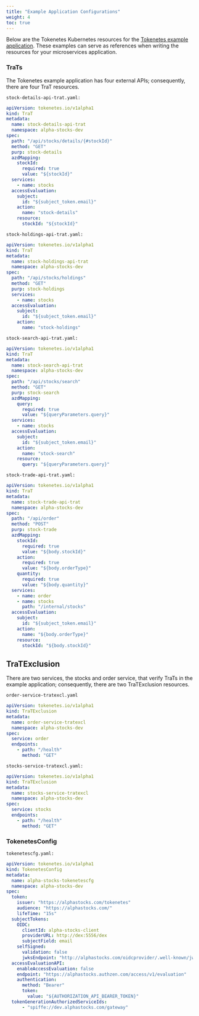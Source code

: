 ```yaml
---
title: "Example Application Configurations"
weight: 4
toc: true
---
```


Below are the Tokenetes Kubernetes resources for the [Tokenetes example application](https://github.com/tokenetes/example-application). These examples can serve as references when writing the resources for your microservices application.

### TraTs

The Tokenetes example application has four external APIs; consequently, there are four TraT resources.

`stock-details-api-trat.yaml:`

```yaml
apiVersion: tokenetes.io/v1alpha1
kind: TraT
metadata:
  name: stock-details-api-trat
  namespace: alpha-stocks-dev
spec:
  path: "/api/stocks/details/{#stockId}"
  method: "GET"
  purp: stock-details
  azdMapping:
    stockId:
      required: true
      value: "${stockId}"
  services:
    - name: stocks
  accessEvaluation:
    subject:
      id: "${subject_token.email}"
    action:
      name: "stock-details"
    resource:
      stockId: "${stockId}"
```

`stock-holdings-api-trat.yaml:`

```yaml
apiVersion: tokenetes.io/v1alpha1
kind: TraT
metadata:
  name: stock-holdings-api-trat
  namespace: alpha-stocks-dev
spec:
  path: "/api/stocks/holdings"
  method: "GET"
  purp: stock-holdings
  services:
    - name: stocks
  accessEvaluation:
    subject:
      id: "${subject_token.email}"
    action:
      name: "stock-holdings"
```

`stock-search-api-trat.yaml:`

```yaml
apiVersion: tokenetes.io/v1alpha1
kind: TraT
metadata:
  name: stock-search-api-trat
  namespace: alpha-stocks-dev
spec:
  path: "/api/stocks/search"
  method: "GET"
  purp: stock-search
  azdMapping:
    query:
      required: true
      value: "${queryParameters.query}"
  services:
    - name: stocks
  accessEvaluation:
    subject:
      id: "${subject_token.email}"
    action:
      name: "stock-search"
    resource:
      query: "${queryParameters.query}"
```

`stock-trade-api-trat.yaml:`

```yaml
apiVersion: tokenetes.io/v1alpha1
kind: TraT
metadata:
  name: stock-trade-api-trat
  namespace: alpha-stocks-dev
spec:
  path: "/api/order"
  method: "POST"
  purp: stock-trade
  azdMapping:
    stockId:
      required: true
      value: "${body.stockId}"
    action:
      required: true
      value: "${body.orderType}"
    quantity:
      required: true
      value: "${body.quantity}"
  services:
    - name: order
    - name: stocks
      path: "/internal/stocks"
  accessEvaluation:
    subject:
      id: "${subject_token.email}"
    action:
      name: "${body.orderType}"
    resource:
      stockId: "${body.stockId}"
```

## TraTExclusion

There are two services, the stocks and order service, that verify TraTs in the example application; consequently, there are two TraTExclusion resources.

`order-service-tratexcl.yaml`

```yaml
apiVersion: tokenetes.io/v1alpha1
kind: TraTExclusion
metadata:
  name: order-service-tratexcl
  namespace: alpha-stocks-dev
spec:
  service: order
  endpoints:
    - path: "/health"
      method: "GET"
```

`stocks-service-tratexcl.yaml:`

```yaml
apiVersion: tokenetes.io/v1alpha1
kind: TraTExclusion
metadata:
  name: stocks-service-tratexcl
  namespace: alpha-stocks-dev
spec:
  service: stocks
  endpoints:
    - path: "/health"
      method: "GET"
```

### TokenetesConfig

`tokenetescfg.yaml:`

```yaml
apiVersion: tokenetes.io/v1alpha1
kind: TokenetesConfig
metadata:
  name: alpha-stocks-tokenetescfg
  namespace: alpha-stocks-dev
spec:
  token:
    issuer: "https://alphastocks.com/tokenetes"
    audience: "https://alphastocks.com/"
    lifeTime: "15s"
  subjectTokens:
    OIDC:
      clientId: alpha-stocks-client
      providerURL: http://dex:5556/dex
      subjectField: email
    selfSigned:
      validation: false
      jwksEndpoint: "http://alphastocks.com/oidcprovider/.well-known/jwks.json"
  accessEvaluationAPI:
    enableAccessEvaluation: false
    endpoint: "https://alphastocks.authzen.com/access/v1/evaluation"
    authentication:
      method: "Bearer"
      token:
        value: "${AUTHORIZATION_API_BEARER_TOKEN}"
  tokenGenerationAuthorizedServiceIds:
      - "spiffe://dev.alphastocks.com/gateway"
```
